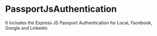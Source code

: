 # PassportJsAuthentication
It includes the Express JS Passport Authentication for Local, Facebook, Google and Linkedin
